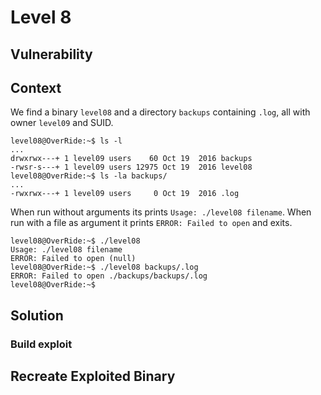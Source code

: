# Level 8

## Vulnerability



## Context

We find a binary ```level08``` and a directory ```backups``` containing ```.log```, all with owner ```level09``` and SUID.
```
level08@OverRide:~$ ls -l
...
drwxrwx---+ 1 level09 users    60 Oct 19  2016 backups
-rwsr-s---+ 1 level09 users 12975 Oct 19  2016 level08
level08@OverRide:~$ ls -la backups/
...
-rwxrwx---+ 1 level09 users     0 Oct 19  2016 .log
```

When run without arguments its prints ```Usage: ./level08 filename```. When run with a file as argument it prints ```ERROR: Failed to open``` and exits.
```
level08@OverRide:~$ ./level08
Usage: ./level08 filename
ERROR: Failed to open (null)
level08@OverRide:~$ ./level08 backups/.log
ERROR: Failed to open ./backups/backups/.log
level08@OverRide:~$
```

## Solution



### Build exploit



## Recreate Exploited Binary


